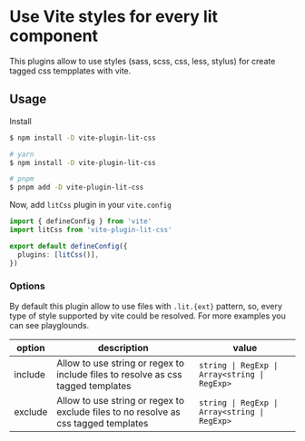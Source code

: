 # Use Vite styles for every lit component

This plugins allow to use styles (sass, scss, css, less, stylus) for create tagged css tempplates with vite.

## Usage

Install

```bash
$ npm install -D vite-plugin-lit-css

# yarn
$ npm install -D vite-plugin-lit-css

# pnpm
$ pnpm add -D vite-plugin-lit-css
```

Now, add `litCss` plugin in your `vite.config`

```ts
import { defineConfig } from 'vite'
import litCss from 'vite-plugin-lit-css'

export default defineConfig({
  plugins: [litCss()],
})
```

### Options

By default this plugin allow to use files with `.lit.{ext}` pattern, so, every type of style supported by vite could be resolved. For more examples you can see playglounds.


| option | description | value |
|--|--|--|
|include| Allow to use string or regex to include files to resolve as css tagged templates | `string \| RegExp \| Array<string \| RegExp>` |
|exclude| Allow to use string or regex to exclude files to no resolve as css tagged templates | `string \| RegExp \| Array<string \| RegExp>` |